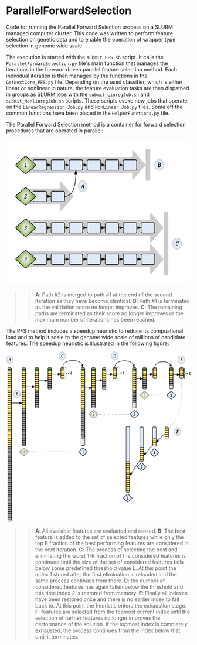 # ParallelForwardSelection
Code for running the Parallel Forward Selection process on a SLURM managed computer cluster. This code was written to perform feature selection on genetic data and to enable the operation of wrapper type selection in genome wide scale.

The execution is started with the `submit_PFS.sh` script. It calls the `ParallelForwardSelection.py` file's main function that manages the iterations in the forward-driven parallel feature selection method. Each individual iteration is then managed by the functions in the `GetNextCore_PFS.py` file. Depending on the used classifier, which is either linear or nonlinear in nature, the feature evaluation tasks are then dispathed in groups as SLURM jobs with the `submit_LinregJob.sh` and `submit_NonlinregJob.sh` scripts. These scripts evoke new jobs that operate on the `LinearRegression_Job.py` and `NonLinear_Job.py` files. Some off the common functions have been placed in the `HelperFunctions.py` file.

The Parallel Forward Selection method is a container for forward selection procedures that are operated in parallel: 

<img src=img/PFS.png width=586 height=400 />

>>**A**: Path \#2 is merged to path \#1 at the end of the second iteration as they have become identical.
**B**: Path \#1 is terminated as the validation score no longer improves.
**C**: The remaining paths are terminated as their score no longer improves or the maximum number of iterations has been reached.

The PFS method includes a speedup heuristic to reduce its compuational load and to help it scale to the genome wide scale of millions of candidate features. The speedup heuristic is illustrated in the following figure:

<img src=img/Heuristic_3.png width=586 height=464 />

>>**A**: All available features are evaluated and ranked.
**B**: The best feature is added to the set of selected features while only the top R fraction of the best performing features are considered in the next iteration.
**C**: The process of selecting the best and eliminating the worst 1-R fraction of the considered features is continued until the size of the set of considered features falls below some predefined threshold value L. At this point the index *1* stored after the first elimination is reloaded and the same process continues from there.
**D**: the number of considered features has again fallen below the threshold and this time index *2* is restored from memory.
**E**: Finally all indexes have been restored once and there is no earlier index to fall back to. At this point the heuristic enters the exhaustion stage.
**F**: features are selected from the topmost current index until the selection of further features no longer improves the performance of the solution. If the topmost index is completely exhausted, the process continues from the index below that until it terminates.
